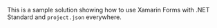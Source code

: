 This is a sample solution showing how to use Xamarin Forms with .NET Standard and `project.json` everywhere.
